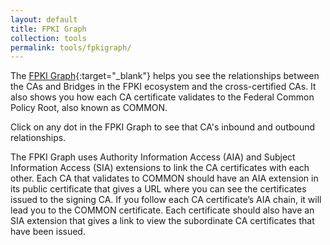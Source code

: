 ```yaml
---
layout: default 
title: FPKI Graph
collection: tools
permalink: tools/fpkigraph/
---
```


The [FPKI Graph](https://fpki-graph.fpki-lab.gov/){:target="_blank"} helps you see the relationships between the CAs and Bridges in the FPKI ecosystem and the cross-certified CAs. It also shows you how each CA certificate validates to the Federal Common Policy Root, also known as COMMON.

Click on any dot in the FPKI Graph to see that CA's inbound and outbound relationships.

The FPKI Graph uses Authority Information Access (AIA) and Subject Information Access (SIA) extensions to link the CA certificates with each other. Each CA that validates to COMMON should have an AIA extension in its public certificate that gives a URL where you can see the certificates issued to the signing CA. If you follow each CA certificate’s AIA chain, it will lead you to the COMMON certificate. Each certificate should also have an SIA extension that gives a link to view the subordinate CA certificates that have been issued.
